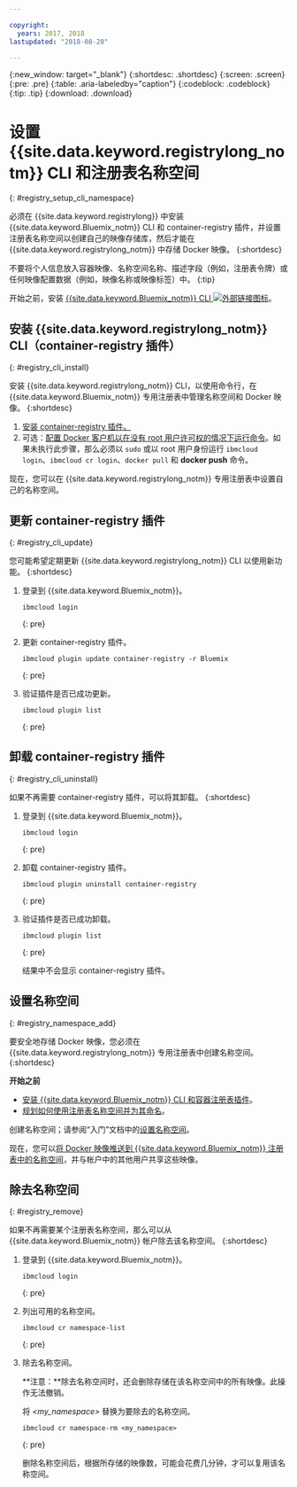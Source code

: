 ```yaml
---

copyright:
  years: 2017, 2018
lastupdated: "2018-08-20"

---
```


{:new_window: target="_blank"}
{:shortdesc: .shortdesc}
{:screen: .screen}
{:pre: .pre}
{:table: .aria-labeledby="caption"}
{:codeblock: .codeblock}
{:tip: .tip}
{:download: .download}


# 设置 {{site.data.keyword.registrylong_notm}} CLI 和注册表名称空间
{: #registry_setup_cli_namespace}

必须在 {{site.data.keyword.registrylong}} 中安装 {{site.data.keyword.Bluemix_notm}} CLI 和 container-registry 插件，并设置注册表名称空间以创建自己的映像存储库，然后才能在 {{site.data.keyword.registrylong_notm}} 中存储 Docker 映像。
{:shortdesc}

不要将个人信息放入容器映像、名称空间名称、描述字段（例如，注册表令牌）或任何映像配置数据（例如，映像名称或映像标签）中。
{:tip}

开始之前，安装 [{{site.data.keyword.Bluemix_notm}} CLI ![外部链接图标](../../icons/launch-glyph.svg "外部链接图标")](http://clis.ng.bluemix.net/ui/home.html)。


## 安装 {{site.data.keyword.registrylong_notm}} CLI（container-registry 插件）
{: #registry_cli_install}

安装 {{site.data.keyword.registrylong_notm}} CLI，以使用命令行，在 {{site.data.keyword.Bluemix_notm}} 专用注册表中管理名称空间和 Docker 映像。
{:shortdesc}

1.  [安装 container-registry 插件。](index.html#registry_cli_install)
2.  可选：[配置 Docker 客户机以在没有 root 用户许可权的情况下运行命令](https://docs.docker.com/engine/installation/linux/linux-postinstall)。如果未执行此步骤，那么必须以 `sudo` 或以 root 用户身份运行 `ibmcloud login`、`ibmcloud cr login`、`docker pull` 和 **docker push** 命令。

现在，您可以在 {{site.data.keyword.registrylong_notm}} 专用注册表中设置自己的名称空间。

## 更新 container-registry 插件
{: #registry_cli_update}

您可能希望定期更新 {{site.data.keyword.registrylong_notm}} CLI 以使用新功能。
{:shortdesc}

1.  登录到 {{site.data.keyword.Bluemix_notm}}。

    ```
    ibmcloud login
    ```
    {: pre}

2.  更新 container-registry 插件。

    ```
    ibmcloud plugin update container-registry -r Bluemix
    ```
    {: pre}

3.  验证插件是否已成功更新。

    ```
    ibmcloud plugin list
    ```
     {: pre}


## 卸载 container-registry 插件
{: #registry_cli_uninstall}

如果不再需要 container-registry 插件，可以将其卸载。
{:shortdesc}

1.  登录到 {{site.data.keyword.Bluemix_notm}}。

    ```
    ibmcloud login
    ```
    {: pre}

2.  卸载 container-registry 插件。

    ```
    ibmcloud plugin uninstall container-registry
    ```
    {: pre}

3.  验证插件是否已成功卸载。

    ```
    ibmcloud plugin list
    ```
    {: pre}

    结果中不会显示 container-registry 插件。


## 设置名称空间
{: #registry_namespace_add}

要安全地存储 Docker 映像，您必须在 {{site.data.keyword.registrylong_notm}} 专用注册表中创建名称空间。
{:shortdesc}

**开始之前**

-   [安装 {{site.data.keyword.Bluemix_notm}} CLI 和容器注册表插件](#registry_cli_install)。
-   [规划如何使用注册表名称空间并为其命名](registry_overview.html#registry_namespaces)。

创建名称空间；请参阅“入门”文档中的[设置名称空间](index.html#registry_namespace_add)。

现在，您可以[将 Docker 映像推送到 {{site.data.keyword.Bluemix_notm}} 注册表中的名称空间](registry_images_.html#registry_images_pushing)，并与帐户中的其他用户共享这些映像。


## 除去名称空间
{: #registry_remove}

如果不再需要某个注册表名称空间，那么可以从 {{site.data.keyword.Bluemix_notm}} 帐户除去该名称空间。
{:shortdesc}

1.  登录到 {{site.data.keyword.Bluemix_notm}}。

    ```
    ibmcloud login
    ```
    {: pre}

2.  列出可用的名称空间。

    ```
    ibmcloud cr namespace-list
    ```
    {: pre}

3.  除去名称空间。

    **注意：**除去名称空间时，还会删除存储在该名称空间中的所有映像。此操作无法撤销。

    将 _&lt;my_namespace&gt;_ 替换为要除去的名称空间。


    ```
    ibmcloud cr namespace-rm <my_namespace>
    ```
    {: pre}

    删除名称空间后，根据所存储的映像数，可能会花费几分钟，才可以复用该名称空间。

